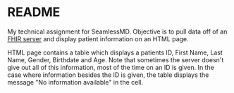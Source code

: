 # README

My technical assignment for SeamlessMD. Objective is to pull data off of an [FHIR server](https://hapi.fhir.org/resource?serverId=home_r4&pretty=false&_summary=&resource=Patient) and display patient information on an HTML page.

HTML page contains a table which displays a patients ID, First Name, Last Name, Gender, Birthdate and Age. Note that sometimes the server doesn't
give out all of this information, most of the time on an ID is given. In the case where information besides the ID is given, the table displays
the message "No information available" in the cell.
